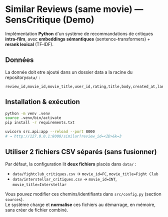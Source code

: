 # Similar Reviews (same movie) — SensCritique (Demo)

Implémentation **Python** d'un système de recommandations de critiques **intra-film**, avec
**embeddings sémantiques** (sentence-transformers) + **rerank lexical** (TF‑IDF).

## Données
La donnée doit etre ajouté dans un dossier data a la racine du repository`data/` :
```
review_id,movie_id,movie_title,user_id,rating,title,body,created_at,lang
```

## Installation & exécution
```bash
python -m venv .venv
source .venv/bin/activate
pip install -r requirements.txt

uvicorn src.api:app --reload --port 8000
# → http://127.0.0.1:8000/similar?review_id=<ID>&k=3
```

## Utiliser 2 fichiers CSV séparés (sans fusionner)
Par défaut, la configuration lit **deux fichiers** placés dans `data/` :
- `data/fightclub_critiques.csv` → `movie_id=FC`, `movie_title=Fight Club`
- `data/interstellar_critiques.csv` → `movie_id=INT`, `movie_title=Interstellar`

Vous pouvez modifier ces chemins/identifiants dans `src/config.py` (section `sources`).  
Le système charge et **normalise** ces fichiers au démarrage, en mémoire, sans créer de fichier combiné.